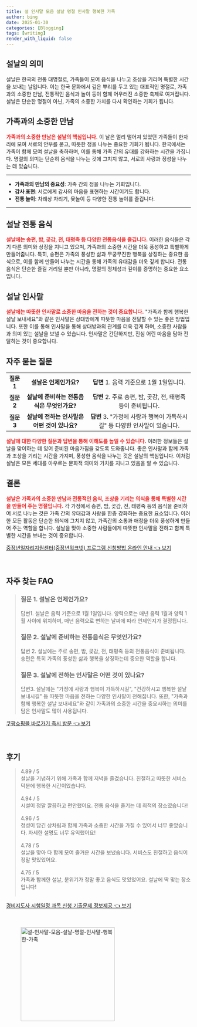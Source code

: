 ```yaml
---
title: 설 인사말 모음 설날 명절 인사말 행복한 가족
author: bing
date: 2025-01-30
categories: [Blogging]
tags: [writing]
render_with_liquid: false
---
```



<h2 id='설날의 의미'>설날의 의미</h2>

<p>설날은 한국의 전통 대명절로, 가족들이 모여 음식을 나누고 조상을 기리며 특별한 시간을 보내는 날입니다. 이는 한국 문화에서 깊은 뿌리를 두고 있는 대표적인 명절로, 가족과의 소중한 만남, 전통적인 음식과 놀이 등이 함께 어우러진 소중한 축제로 여겨집니다. 설날은 단순한 명절이 아닌, 가족의 소중한 가치를 다시 확인하는 기회가 됩니다.</p>

<h2 id='가족과의 소중한 만남'>가족과의 소중한 만남</h2>

<p><b><span style="color: #ee2323;">가족과의 소중한 만남은 설날의 핵심입니다.</span></b> 이 날은 멀리 떨어져 있었던 가족들이 한자리에 모여 서로의 안부를 묻고, 따뜻한 정을 나누는 중요한 기회가 됩니다. 한국에서는 가족이 함께 모여 설날을 축하하며, 이를 통해 가족 간의 유대를 강화하는 시간을 가집니다. 명절의 의미는 단순히 음식을 나누는 것에 그치지 않고, 서로의 사랑과 정성을 나누는 데 있습니다.</p>

<hr />

<ul>
    <li><b>가족과의 만남의 중요성</b>: 가족 간의 정을 나누는 기회입니다.</li>
    <li><b>감사 표현</b>: 서로에게 감사의 마음을 표현하는 시간이기도 합니다.</li>
    <li><b>전통 놀이</b>: 차례상 차리기, 윷놀이 등 다양한 전통 놀이를 즐깁니다.</li>
</ul>

<hr />

<h2 id='설날 전통 음식'>설날 전통 음식</h2>

<p><b><span style="color: #ee2323;">설날에는 송편, 밤, 곶감, 전, 태평죽 등 다양한 전통음식을 즐깁니다.</span></b> 이러한 음식들은 각기 다른 의미와 상징을 지니고 있으며, 가족과의 소중한 시간을 더욱 풍성하고 특별하게 만들어줍니다. 특히, 송편은 가족의 풍성한 삶과 무궁무진한 행복을 상징하는 중요한 음식으로, 이를 함께 만들어 나누는 시간을 통해 가족의 유대감을 더욱 깊게 합니다. 전통 음식은 단순한 즐길 거리일 뿐만 아니라, 명절의 정체성과 깊이를 증명하는 중요한 요소입니다.</p>

<h2 id='설날 인사말'>설날 인사말</h2>

<p><b><span style="color: #ee2323;">설날에는 따뜻한 인사말로 소중한 마음을 전하는 것이 중요합니다.</span></b> "가족과 함께 행복한 설날 보내세요"와 같은 인사말은 상대방에게 따뜻한 마음을 전달할 수 있는 좋은 방법입니다. 또한 이를 통해 인사말을 통해 상대방과의 관계를 더욱 깊게 하며, 소중한 사람들과 의미 있는 설날을 보낼 수 있습니다. 인사말은 간단하지만, 진심 어린 마음을 담아 전달하는 것이 중요합니다.</p>

<h2 id='자주 묻는 질문'>자주 묻는 질문</h2>

<table>
    <tr>
        <td style="text-align: center; height: 17px;"><b>질문 1</b></td>
        <td style="text-align: center; height: 17px;"><b>설날은 언제인가요?</b></td>
        <td style="text-align: center; height: 17px;"><b>답변 </b>1. 음력 기준으로 1월 1일입니다.</td>
    </tr>
    <tr>
        <td style="text-align: center; height: 17px;"><b>질문 2</b></td>
        <td style="text-align: center; height: 17px;"><b>설날에 준비하는 전통음식은 무엇인가요?</b></td>
        <td style="text-align: center; height: 17px;"><b>답변 </b>2. 주로 송편, 밤, 곶감, 전, 태평죽 등이 준비됩니다.</td>
    </tr>
    <tr>
        <td style="text-align: center; height: 17px;"><b>질문 3</b></td>
        <td style="text-align: center; height: 17px;"><b>설날에 전하는 인사말은 어떤 것이 있나요?</b></td>
        <td style="text-align: center; height: 17px;"><b>답변 </b>3. "가정에 사랑과 행복이 가득하시길" 등 다양한 인사말이 있습니다.</td>
    </tr>
</table>

<p><b><span style="color: #ee2323;">설날에 대한 다양한 질문과 답변을 통해 이해도를 높일 수 있습니다.</span></b> 이러한 정보들은 설날을 맞이하는 데 있어 준비된 마음가짐을 갖도록 도와줍니다. 좋은 인사말과 함께 가족과 조상을 기리는 시간을 가지며, 풍성한 음식을 나누는 것은 설날의 핵심입니다. 이처럼 설날은 모든 세대를 아우르는 문화적 의미와 가치를 지니고 있음을 알 수 있습니다.</p>

<h2 id='결론'>결론</h2>

<p><b><span style="color: #ee2323;">설날은 가족과의 소중한 만남과 전통적인 음식, 조상을 기리는 의식을 통해 특별한 시간을 만들어 주는 명절입니다.</span></b> 각 가정에서 송편, 밤, 곶감, 전, 태평죽 등의 음식을 준비하여 서로 나누는 것은 가족 간의 유대감과 사랑을 한층 강화하는 중요한 요소입니다. 이러한 모든 활동은 단순한 의식에 그치지 않고, 가족간의 소통과 애정을 더욱 풍성하게 만들어 주는 역할을 합니다. 설날을 맞아 소중한 사람들에게 따뜻한 인사말을 전하고 함께 특별한 시간을 보내는 것이 중요합니다.</p>


<p><a class="click-button" title="중장년일자리지원센터(중장년워크넷) 프로그램 신청방법 온라인 안내" href="https://greenforu.github.io/posts/%EC%A4%91%EC%9E%A5%EB%85%84%EC%9D%BC%EC%9E%90%EB%A6%AC%EC%A7%80%EC%9B%90%EC%84%BC%ED%84%B0(%EC%A4%91%EC%9E%A5%EB%85%84%EC%9B%8C%ED%81%AC%EB%84%B7)-%ED%94%84%EB%A1%9C%EA%B7%B8%EB%9E%A8-%EC%8B%A0%EC%B2%AD%EB%B0%A9%EB%B2%95-%EC%98%A8%EB%9D%BC%EC%9D%B8-%EC%95%88%EB%82%B4/" rel="dofollow">중장년일자리지원센터(중장년워크넷) 프로그램 신청방법 온라인 안내 👈 보기</a></p><br>
<h2 id='자주_찾는_FAQ'>자주 찾는 FAQ</h2>
<div itemscope="" itemtype="https://schema.org/FAQPage"> 
<blockquote> 
<div itemscope="" itemprop="mainEntity" itemtype="https://schema.org/Question"> 
<h3 itemprop="name">질문 1. 설날은 언제인가요?</h3> 
<div itemscope="" itemprop="acceptedAnswer" itemtype="https://schema.org/Answer"> 
<span itemprop="text"> 
<p>답변1. 설날은 음력 기준으로 1월 1일입니다. 양력으로는 매년 음력 1월과 양력 1월 사이에 위치하며, 매년 음력으로 변하는 날짜에 따라 언제인지가 결정됩니다.</p> 
</span> 
</div> 
</div> 
<div itemscope="" itemprop="mainEntity" itemtype="https://schema.org/Question"> 
<h3 itemprop="name">질문 2. 설날에 준비하는 전통음식은 무엇인가요?</h3> 
<div itemscope="" itemprop="acceptedAnswer" itemtype="https://schema.org/Answer"> 
<span itemprop="text"> 
<p>답변 2. 설날에는 주로 송편, 밤, 곶감, 전, 태평죽 등의 전통음식이 준비됩니다. 송편은 특히 가족의 풍성한 삶과 행복을 상징하는데 중요한 역할을 합니다.</p> 
</span> 
</div> 
</div> 
<div itemscope="" itemprop="mainEntity" itemtype="https://schema.org/Question"> 
<h3 itemprop="name">질문 3. 설날에 전하는 인사말은 어떤 것이 있나요?</h3> 
<div itemscope="" itemprop="acceptedAnswer" itemtype="https://schema.org/Answer"> 
<span itemprop="text"> 
<p>답변3. 설날에는 "가정에 사랑과 행복이 가득하시길", "건강하시고 행복한 설날 보내시길" 등 따뜻한 마음을 전하는 다양한 인사말이 전해집니다. 또한, "가족과 함께 행복한 설날 보내세요"와 같이 가족과의 소중한 시간을 중요시하는 의미를 담은 인사말도 많이 사용됩니다.</p> 
</span> 
</div> 
</div> 
</blockquote> 
</div>
<p><a class="click-button" title="쿠팡쇼핑몰 바로가기 즉시 방문" href="https://greenforu.github.io/posts/%EC%BF%A0%ED%8C%A1%EC%87%BC%ED%95%91%EB%AA%B0-%EB%B0%94%EB%A1%9C%EA%B0%80%EA%B8%B0-%EC%A6%89%EC%8B%9C-%EB%B0%A9%EB%AC%B8/" rel="dofollow">쿠팡쇼핑몰 바로가기 즉시 방문 👈 보기</a></p><br>
<h2 id='후기'>후기</h2>
<div itemscope itemtype="https://schema.org/Product">
  <blockquote>
  <div itemprop="review" itemscope itemtype="https://schema.org/Review">
      <div itemprop="reviewRating" itemscope itemtype="https://schema.org/Rating"> <span itemprop="ratingValue">4.89</span> / <span itemprop="bestRating">5</span> </div>
      <span itemprop="reviewBody">설날을 기념하기 위해 가족과 함께 저녁을 즐겼습니다. 친절하고 따뜻한 서비스 덕분에 행복한 시간이었습니다. </span>
  </div>
  <br>
  <div itemprop="review" itemscope itemtype="https://schema.org/Review">
      <div itemprop="reviewRating" itemscope itemtype="https://schema.org/Rating"> <span itemprop="ratingValue">4.94</span> / <span itemprop="bestRating">5</span> </div>
      <span itemprop="reviewBody">시설이 정말 깔끔하고 편안했어요. 전통 음식을 즐기는 데 최적의 장소였습니다!</span>
  </div>
  <br>
  <div itemprop="review" itemscope itemtype="https://schema.org/Review">
      <div itemprop="reviewRating" itemscope itemtype="https://schema.org/Rating"> <span itemprop="ratingValue">4.96</span> / <span itemprop="bestRating">5</span> </div>
      <span itemprop="reviewBody">정성이 담긴 상차림과 함께 가족과 소중한 시간을 가질 수 있어서 너무 좋았습니다. 자세한 설명도 너무 유익했어요!</span>
  </div>
  <br>
  <div itemprop="review" itemscope itemtype="https://schema.org/Review">
      <div itemprop="reviewRating" itemscope itemtype="https://schema.org/Rating"> <span itemprop="ratingValue">4.78</span> / <span itemprop="bestRating">5</span> </div>
      <span itemprop="reviewBody">설날을 맞아 다 함께 모여 즐거운 시간을 보냈습니다. 서비스도 친절하고 음식이 정말 맛있었어요.</span>
  </div>
  <br>
  <div itemprop="review" itemscope itemtype="https://schema.org/Review">
      <div itemprop="reviewRating" itemscope itemtype="https://schema.org/Rating"> <span itemprop="ratingValue">4.75</span> / <span itemprop="bestRating">5</span> </div>
      <span itemprop="reviewBody">가족과 함께한 설날, 분위기가 정말 좋고 음식도 맛있었어요. 설날에 딱 맞는 장소입니다!</span>
  </div>
  <br>
  </blockquote>
</div>
<p><a class="click-button" title="경비지도사 시험일정 과목 신청 기출문제 정보제공" href="https://greenforu.github.io/posts/%EA%B2%BD%EB%B9%84%EC%A7%80%EB%8F%84%EC%82%AC-%EC%8B%9C%ED%97%98%EC%9D%BC%EC%A0%95-%EA%B3%BC%EB%AA%A9-%EC%8B%A0%EC%B2%AD-%EA%B8%B0%EC%B6%9C%EB%AC%B8%EC%A0%9C-%EC%A0%95%EB%B3%B4%EC%A0%9C%EA%B3%B5/" rel="dofollow">경비지도사 시험일정 과목 신청 기출문제 정보제공 👈 보기</a></p><br>
<figure class="image"><img src="https://greenforu.github.io/assets/img/thumbnail/설-인사말-모음-설날-명절-인사말-행복한-가족.webp" alt="설-인사말-모음-설날-명절-인사말-행복한-가족" width="256" height="256"></figure>